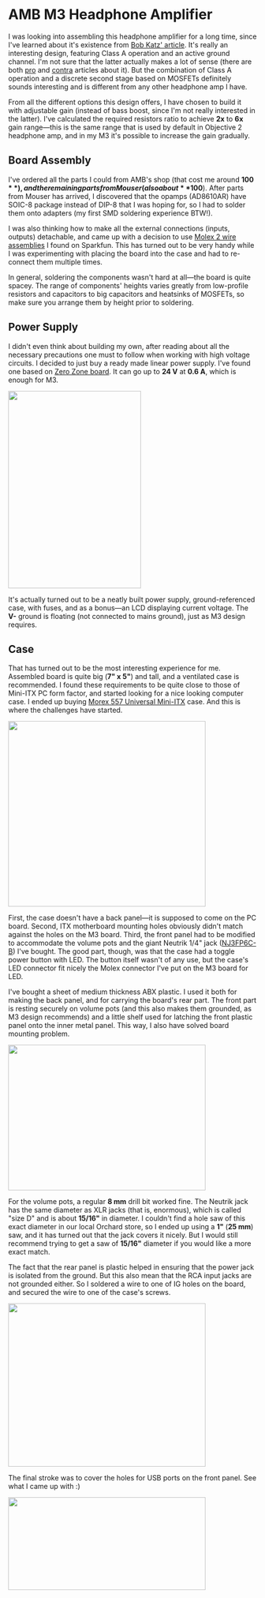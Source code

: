 # AMB M3 Headphone Amplifier

I was looking into assembling this headphone amplifier for a long time,
since I've learned about it's existence from [Bob Katz'
article](http://www.innerfidelity.com/content/katz%E2%80%99s-corner-episode-7-mosfet-magic).
It's really an interesting design, featuring Class A operation and an
active ground channel. I'm not sure that the latter actually makes a lot
of sense (there are both
[pro](http://www.meier-audio.homepage.t-online.de/grounds.htm) and
[contra](http://nwavguy.blogspot.com/2011/05/virtual-grounds-3-channel-amps.html)
articles about it). But the combination of Class A operation and a
discrete second stage based on MOSFETs definitely sounds interesting and
is different from any other headphone amp I have.

From all the different options this design offers, I have chosen to
build it with adjustable gain (instead of bass boost, since I'm not
really interested in the latter). I've calculated the required resistors
ratio to achieve **2x** to **6x** gain range—this is the same range that is
used by default in Objective 2 headphone amp, and in my M3 it's possible
to increase the gain gradually.

## Board Assembly

I've ordered all the parts I could from AMB's shop (that cost me around
**$100**), and the remaining parts from Mouser (also about **$100**). After
parts from Mouser has arrived, I discovered that the opamps (AD8610AR)
have SOIC-8 package instead of DIP-8 that I was hoping for, so I had to
solder them onto adapters (my first SMD soldering experience BTW!).

I was also thinking how to make all the external connections (inputs,
outputs) detachable, and came up with a decision to use [Molex 2 wire
assemblies](https://www.sparkfun.com/products/9918) I found on Sparkfun.
This has turned out to be very handy while I was experimenting with
placing the board into the case and had to re-connect them multiple
times.

In general, soldering the components wasn't hard at all—the board is
quite spacey. The range of components' heights varies greatly from
low-profile resistors and capacitors to big capacitors and heatsinks of
MOSFETs, so make sure you arrange them by height prior to soldering.

## Power Supply

I didn't even think about building my own, after reading about all the
necessary precautions one must to follow when working with high voltage
circuits. I decided to just buy a ready made linear power supply. I've
found one based on [Zero Zone
board](http://www.ebay.com/itm/ZERO-ZONE-15W-HIFI-Linear-Power-supply-kit-inlcude-transformer-/131628523223).
It can go up to **24 V** at **0.6 A**, which is enough for M3.

[<img src="https://blogger.googleusercontent.com/img/b/R29vZ2xl/AVvXsEj8sb-fsD_9LiyEiJPsYNWSXVRSPmVmnrVhl1LZUHWmSIEIKYgAcAFyo1yZH-sckPwAnLkMgKssLaPeSfRNUYdesv4BgwnWIFyFswMARsF2vCkdOlCs626-4X-WJ8ZeeTOyRNfy69AxdaoabnwtWxg-UKLwVayple2KErwdnuiakPKnsEgtxuFjY2k9zA/w269-h400/power-supply.jpg" width="269" height="400" />](https://blogger.googleusercontent.com/img/b/R29vZ2xl/AVvXsEj8sb-fsD_9LiyEiJPsYNWSXVRSPmVmnrVhl1LZUHWmSIEIKYgAcAFyo1yZH-sckPwAnLkMgKssLaPeSfRNUYdesv4BgwnWIFyFswMARsF2vCkdOlCs626-4X-WJ8ZeeTOyRNfy69AxdaoabnwtWxg-UKLwVayple2KErwdnuiakPKnsEgtxuFjY2k9zA/s3516/power-supply.jpg)

It's actually turned out to be a neatly built power supply,
ground-referenced case, with fuses, and as a bonus—an LCD displaying
current voltage. The **V-** ground is floating (not connected to mains
ground), just as M3 design requires.

## Case

That has turned out to be the most interesting experience for me.
Assembled board is quite big (**7" x 5"**) and tall, and a ventilated case
is recommended. I found these requirements to be quite close to those of
Mini-ITX PC form factor, and started looking for a nice looking computer
case. I ended up buying [Morex 557 Universal
Mini-ITX](http://www.mitxpc.com/proddetail.php?prod=557) case. And this is
where the challenges have started.

[<img src="https://blogger.googleusercontent.com/img/b/R29vZ2xl/AVvXsEhlO8r4CF3DtRlxCvJm2QWsRoT1NFXG-S7BtTMzseLkEXdqEDVHN9UVBP7HOkm87pu4cms-nlMd8sxxgsTyAMvKvjs04raGejM7GzdQdNJietBIxzTEbAgPhWxYHu1e1AZszo5oeYTUiZg7RimPb1WQQuKMUImKFl9mijr_dKGF0TVG1DJN7A-A3KBv3Q/w400-h376/inside-the-case.jpg" width="400" height="376" />](https://blogger.googleusercontent.com/img/b/R29vZ2xl/AVvXsEhlO8r4CF3DtRlxCvJm2QWsRoT1NFXG-S7BtTMzseLkEXdqEDVHN9UVBP7HOkm87pu4cms-nlMd8sxxgsTyAMvKvjs04raGejM7GzdQdNJietBIxzTEbAgPhWxYHu1e1AZszo5oeYTUiZg7RimPb1WQQuKMUImKFl9mijr_dKGF0TVG1DJN7A-A3KBv3Q/s3024/inside-the-case.jpg)

First, the case doesn't have a back panel—it is supposed to come on the
PC board. Second, ITX motherboard mounting holes obviously didn't match
against the holes on the M3 board. Third, the front panel had to be
modified to accommodate the volume pots and the giant Neutrik 1/4" jack
([NJ3FP6C-B](http://www.neutrik.com/en/audio/plugs-and-jacks/locking-1/4-chassis-jacks/nj3fp6c-b))
I've bought. The good part, though, was that the case had a toggle
power button with LED. The button itself wasn't of any use, but the
case's LED connector fit nicely the Molex connector I've put on the M3
board for LED.

I've bought a sheet of medium thickness ABX plastic. I used it both for
making the back panel, and for carrying the board's rear part. The front
part is resting securely on volume pots (and this also makes them
grounded, as M3 design recommends) and a little shelf used for latching
the front plastic panel onto the inner metal panel. This way, I also
have solved board mounting problem.

[<img src="https://blogger.googleusercontent.com/img/b/R29vZ2xl/AVvXsEipH08zbjOZK25W9pnAkjjKiDY96f1HHEYxImYX3GZXzP_tCJN_IBarWaP5Qc-cvmWlUh_O17kqTMVuy6qkdRnIYCboxpO687RxA5DMs9va5OtlRIz5Kt1K-Yct4jiojEq3p4xl96wPqKaMaQEWrkDSAHoshBwg4w36ZbqoQHjvTxmGZA8iOEkUURKmiw/w400-h295/back.jpg" width="400" height="295" />](https://blogger.googleusercontent.com/img/b/R29vZ2xl/AVvXsEipH08zbjOZK25W9pnAkjjKiDY96f1HHEYxImYX3GZXzP_tCJN_IBarWaP5Qc-cvmWlUh_O17kqTMVuy6qkdRnIYCboxpO687RxA5DMs9va5OtlRIz5Kt1K-Yct4jiojEq3p4xl96wPqKaMaQEWrkDSAHoshBwg4w36ZbqoQHjvTxmGZA8iOEkUURKmiw/s3395/back.jpg)

For the volume pots, a regular **8 mm** drill bit worked fine. The Neutrik
jack has the same diameter as XLR jacks (that is, enormous), which is
called "size D" and is about **15/16"** in diameter. I couldn't find a hole
saw of this exact diameter in our local Orchard store, so I ended up
using a **1"** (**25 mm**) saw, and it has turned out that the jack covers it
nicely. But I would still recommend trying to get a saw of **15/16"**
diameter if you would like a more exact match.

The fact that the rear panel is plastic helped in ensuring that the
power jack is isolated from the ground. But this also mean that the RCA
input jacks are not grounded either. So I soldered a wire to one of IG
holes on the board, and secured the wire to one of the case's screws.

[<img src="https://blogger.googleusercontent.com/img/b/R29vZ2xl/AVvXsEi2IkqU5gq279g6I9Hr9Vc2V3a7JJzymSUB2deiJ6UWrGOCNXkMJ57SOcIux2ATcTzVNu8qdHhnS-gqS3O6pJsl2Eusj3MTIQzw7m5PRABzL0c1TLJwXqyPOBE6fMdKDm_iiCmqufBfXn0CGJmcruEn0p2pOuQSQnKy9zu9XvcWPt8AkdmpcyHDDrHYLg/w400-h331/board-in-case.jpg" width="400" height="331" />](https://blogger.googleusercontent.com/img/b/R29vZ2xl/AVvXsEi2IkqU5gq279g6I9Hr9Vc2V3a7JJzymSUB2deiJ6UWrGOCNXkMJ57SOcIux2ATcTzVNu8qdHhnS-gqS3O6pJsl2Eusj3MTIQzw7m5PRABzL0c1TLJwXqyPOBE6fMdKDm_iiCmqufBfXn0CGJmcruEn0p2pOuQSQnKy9zu9XvcWPt8AkdmpcyHDDrHYLg/s3568/board-in-case.jpg)

The final stroke was to cover the holes for USB ports on the front
panel. See what I came up with :)

[<img src="https://blogger.googleusercontent.com/img/b/R29vZ2xl/AVvXsEgMNKbwJ9lykPcinN3FogpneauZsBKDQYGyCehMxddZAfItGkIUHXOVuEeev3Jq1xkmI59rDPi8eveick9eY9xEAX44DUOYi2UQa6J2CyTVK5hJcvsK8x87sAdEepBkH4CHsfPEKBFpq1goHBV9K5vzE6SohH1ksCbgREAWpbY0nOibUwYEFd8c_Y0mUw/w400-h188/front.jpg" width="400" height="188" />](https://blogger.googleusercontent.com/img/b/R29vZ2xl/AVvXsEgMNKbwJ9lykPcinN3FogpneauZsBKDQYGyCehMxddZAfItGkIUHXOVuEeev3Jq1xkmI59rDPi8eveick9eY9xEAX44DUOYi2UQa6J2CyTVK5hJcvsK8x87sAdEepBkH4CHsfPEKBFpq1goHBV9K5vzE6SohH1ksCbgREAWpbY0nOibUwYEFd8c_Y0mUw/s4024/front.jpg)
